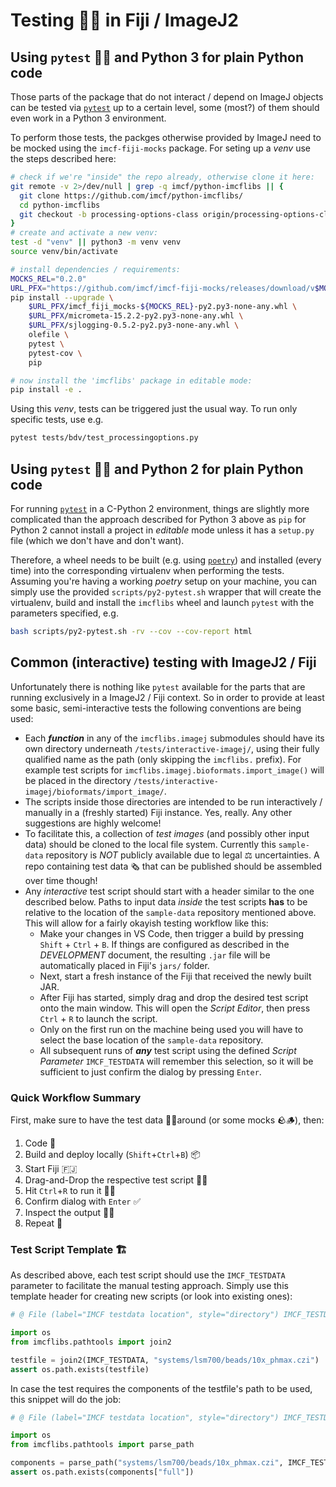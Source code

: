 # Testing 🧪🧫 in Fiji / ImageJ2

## Using `pytest` 🐍🔬 and Python 3 for plain Python code

Those parts of the package that do not interact / depend on ImageJ objects can
be tested via [`pytest`][pytest] up to a certain level, some (most?) of them
should even work in a Python 3 environment.

To perform those tests, the packges otherwise provided by ImageJ need to be
mocked using the `imcf-fiji-mocks` package. For seting up a *venv* use the steps
described here:

```bash
# check if we're "inside" the repo already, otherwise clone it here:
git remote -v 2>/dev/null | grep -q imcf/python-imcflibs || {
  git clone https://github.com/imcf/python-imcflibs/
  cd python-imcflibs
  git checkout -b processing-options-class origin/processing-options-class
}
# create and activate a new venv:
test -d "venv" || python3 -m venv venv
source venv/bin/activate

# install dependencies / requirements:
MOCKS_REL="0.2.0"
URL_PFX="https://github.com/imcf/imcf-fiji-mocks/releases/download/v$MOCKS_REL"
pip install --upgrade \
    $URL_PFX/imcf_fiji_mocks-${MOCKS_REL}-py2.py3-none-any.whl \
    $URL_PFX/micrometa-15.2.2-py2.py3-none-any.whl \
    $URL_PFX/sjlogging-0.5.2-py2.py3-none-any.whl \
    olefile \
    pytest \
    pytest-cov \
    pip

# now install the 'imcflibs' package in editable mode:
pip install -e .
```

Using this *venv*, tests can be triggered just the usual way. To run only
specific tests, use e.g.

```bash
pytest tests/bdv/test_processingoptions.py
```

## Using `pytest` 🐍🔬 and Python 2 for plain Python code

For running [`pytest`][pytest] in a C-Python 2 environment, things are slightly
more complicated than the approach described for Python 3 above as `pip` for
Python 2 cannot install a project in *editable* mode unless it has a `setup.py`
file (which we don't have and don't want).

Therefore, a wheel needs to be built (e.g. using [`poetry`][poetry]) and
installed (every time) into the corresponding virtualenv when performing the
tests. Assuming you're having a working *poetry* setup on your machine, you can
simply use the provided `scripts/py2-pytest.sh` wrapper that will create the
virtualenv, build and install the `imcflibs` wheel and launch `pytest` with the
parameters specified, e.g.

```bash
bash scripts/py2-pytest.sh -rv --cov --cov-report html
```

## Common (interactive) testing with ImageJ2 / Fiji

Unfortunately there is nothing like `pytest` available for the parts that are
running exclusively in a ImageJ2 / Fiji context. So in order to provide at least
some basic, semi-interactive tests the following conventions are being used:

* Each ***function*** in any of the `imcflibs.imagej` submodules should have its
  own directory underneath `/tests/interactive-imagej/`, using their fully
  qualified name as the path (only skipping the `imcflibs.` prefix). For example
  test scripts for `imcflibs.imagej.bioformats.import_image()` will be placed in
  the directory `/tests/interactive-imagej/bioformats/import_image/`.
* The scripts inside those directories are intended to be run interactively /
  manually in a (freshly started) Fiji instance. Yes, really. Any other
  suggestions are highly welcome!
* To facilitate this, a collection of *test images* (and possibly other input
  data) should be cloned to the local file system. Currently this `sample-data`
  repository is *NOT* publicly available due to legal ⚖ uncertainties. A repo
  containing test data 🗞 that can be published should be assembled over time
  though!
* Any *interactive* test script should start with a header similar to the one
  described below. Paths to input data *inside* the test scripts **has** to be
  relative to the location of the `sample-data` repository mentioned above. This
  will allow for a fairly okayish testing workflow like this:
  * Make your changes in VS Code, then trigger a build by pressing `Shift` +
  `Ctrl` + `B`. If things are configured as described in the *DEVELOPMENT*
  document, the resulting `.jar` file will be automatically placed in Fiji's
  `jars/` folder.
  * Next, start a fresh instance of the Fiji that received the newly built JAR.
  * After Fiji has started, simply drag and drop the desired test script onto
    the main window. This will open the *Script Editor*, then press `Ctrl` + `R`
    to launch the script.
  * Only on the first run on the machine being used you will have to select the
    base location of the `sample-data` repository.
  * All subsequent runs of ***any*** test script using the defined *Script
    Parameter* `IMCF_TESTDATA` will remember this selection, so it will be
    sufficient to just confirm the dialog by pressing `Enter`.

### Quick Workflow Summary

First, make sure to have the test data 🔬🔭around (or some mocks 🪨🪵), then:

1. Code 📝
1. Build and deploy locally (`Shift`+`Ctrl`+`B`) 📦
1. Start Fiji 🇫🇯
1. Drag-and-Drop the respective test script 🐍🧪
1. Hit `Ctrl`+`R` to run it 🏃‍♀️
1. Confirm dialog with `Enter` ✅
1. Inspect the output 🔎👀
1. Repeat 🔁

### Test Script Template 🏗

As described above, each test script should use the `IMCF_TESTDATA` parameter to
facilitate the manual testing approach. Simply use this template header for
creating new scripts (or look into existing ones):

```Python
# @ File (label="IMCF testdata location", style="directory") IMCF_TESTDATA

import os
from imcflibs.pathtools import join2

testfile = join2(IMCF_TESTDATA, "systems/lsm700/beads/10x_phmax.czi")
assert os.path.exists(testfile)
```

In case the test requires the components of the testfile's path to be used, this
snippet will do the job:

```Python
# @ File (label="IMCF testdata location", style="directory") IMCF_TESTDATA

import os
from imcflibs.pathtools import parse_path

components = parse_path("systems/lsm700/beads/10x_phmax.czi", IMCF_TESTDATA)
assert os.path.exists(components["full"])
```

[pytest]: https://pytest.org
[poetry]: https://python-poetry.org

